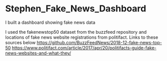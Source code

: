 # Stephen_Fake_News_Dashboard
I built a dashboard showing fake news data

I used the fakenewstop50 dataset from the buzzfeed repository and locations of fake news website registrations from politifact. Links to these sources below
https://github.com/BuzzFeedNews/2018-12-fake-news-top-50
https://www.politifact.com/article/2017/apr/20/politifacts-guide-fake-news-websites-and-what-they/

